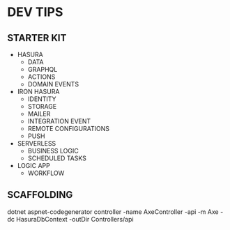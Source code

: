 DEV TIPS
========

STARTER KIT
-----------

* HASURA
  * DATA
  * GRAPHQL
  * ACTIONS
  * DOMAIN EVENTS
* IRON HASURA
  * IDENTITY
  * STORAGE
  * MAILER
  * INTEGRATION EVENT
  * REMOTE CONFIGURATIONS
  * PUSH
* SERVERLESS
  * BUSINESS LOGIC
  * SCHEDULED TASKS
* LOGIC APP
  * WORKFLOW
  

SCAFFOLDING
-----------

dotnet aspnet-codegenerator controller -name AxeController -api -m Axe -dc HasuraDbContext -outDir Controllers/api
